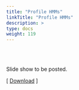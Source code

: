 ```yaml
---
title: "Profile HMMs"
linkTitle: "Profile HMMs"
description: >
type: docs
weight: 119
---
```


<br></br>

Slide show to be posted.

[ [Download](...) ]





